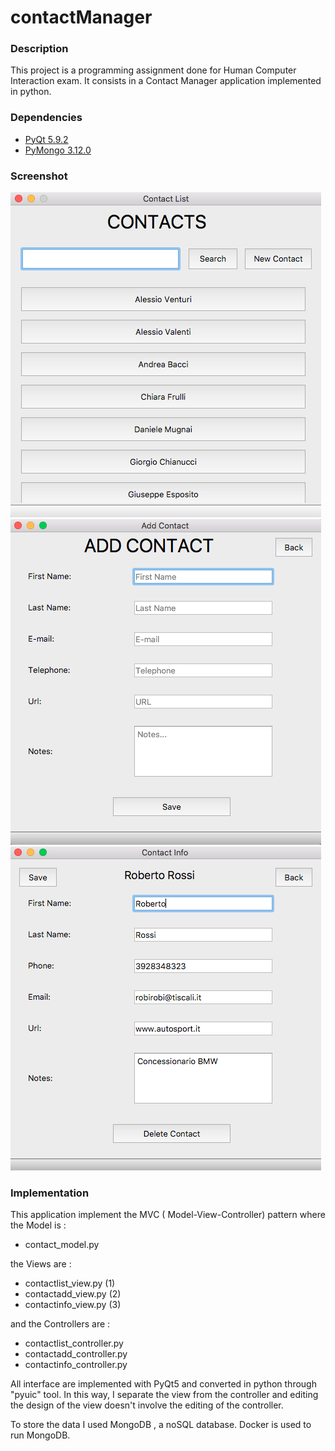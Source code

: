 # contactManager

### Description
This project is a programming assignment done for Human Computer Interaction exam.
It consists in a Contact Manager application implemented in python.

### Dependencies
 * [PyQt 5.9.2]( https://pypi.org/project/PyQt5/5.9.2/)
 * [PyMongo 3.12.0](https://docs.mongodb.com/drivers/pymongo/)

### Screenshot

![contactlist](img/contactlist.png)
![contactadd](img/contactadd.png)
![contactinfo](img/contactinfo.png)

### Implementation
This application implement the MVC ( Model-View-Controller) pattern where the Model is :
 *  contact_model.py

the Views are :
 * contactlist_view.py (1)
 * contactadd_view.py  (2)
 * contactinfo_view.py (3)
 
and the Controllers are :
 * contactlist_controller.py
 * contactadd_controller.py
 * contactinfo_controller.py

All interface are implemented with PyQt5 and converted in python through "pyuic" tool. In this way, I separate the view from the controller and editing the design of the view doesn't involve the editing of the controller.

To store the data I used MongoDB , a noSQL database. Docker is used to run MongoDB.
